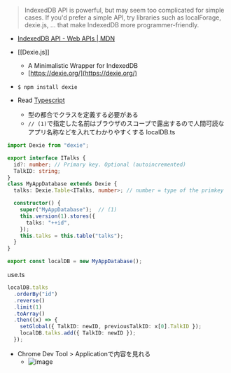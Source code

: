 
> IndexedDB API is powerful, but may seem too complicated for simple cases. If you'd prefer a simple API, try libraries such as localForage, dexie.js, ... that make IndexedDB more programmer-friendly.
- [IndexedDB API - Web APIs | MDN](https://developer.mozilla.org/en-US/docs/Web/API/IndexedDB_API)

- [[Dexie.js]]
    - A Minimalistic Wrapper for IndexedDB
    - [https://dexie.org/](https://dexie.org/)
- `$ npm install dexie`
- Read [Typescript](https://dexie.org/docs/Typescript)
    - 型の都合でクラスを定義する必要がある
    - `// (1)`で指定した名前はブラウザのスコープで露出するので人間可読なアプリ名称などを入れてわかりやすくする
localDB.ts

```typescript
import Dexie from "dexie";

export interface ITalks {
  id?: number; // Primary key. Optional (autoincremented)
  TalkID: string;
}
class MyAppDatabase extends Dexie {
  talks: Dexie.Table<ITalks, number>; // number = type of the primkey

  constructor() {
    super("MyAppDatabase");  // (1)
    this.version(1).stores({
      talks: "++id",
    });
    this.talks = this.table("talks");
  }
}

export const localDB = new MyAppDatabase();
```

use.ts

```typescript
localDB.talks
  .orderBy("id")
  .reverse()
  .limit(1)
  .toArray()
  .then((x) => {
    setGlobal({ TalkID: newID, previousTalkID: x[0].TalkID });
    localDB.talks.add({ TalkID: newID });
  });
```


- Chrome Dev Tool > Applicationで内容を見れる
    - ![image](https://gyazo.com/1b6ecf332579b1e48810e84fe64bff38/thumb/1000)

